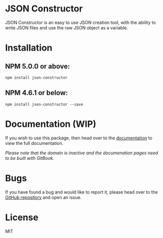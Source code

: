 # JSON Constructor
JSON Constructor is an easy to use JSON creation tool, with the ability to write JSON files and use the raw JSON object as a variable.

# Installation

## NPM 5.0.0 or above:
```
npm install json-constructor
```

## NPM 4.6.1 or below:
```
npm install json-constructor --save
```

# Documentation (WIP)
If you wish to use this package, then head over to the [documentation](https://json-constructor.ml) to view the full documentation.

*Please note that the domain is inactive and the documenation pages need to be built with GitBook.*

# Bugs
If you have found a bug and would like to report it, please head over to the [GitHub repository](https://github.com/ArtifexYT/JSON-Constructor) and open an issue.

# License
MIT
